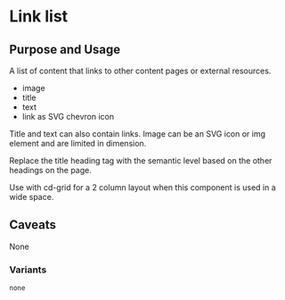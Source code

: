 # Link list

## Purpose and Usage
A list of content that links to other content pages or external resources.

- image
- title
- text
- link as SVG chevron icon

Title and text can also contain links.
Image can be an SVG icon or img element and are limited in dimension.

Replace the title heading tag with the semantic level based on the other headings on the page.

Use with cd-grid for a 2 column layout when this component is used in a wide space.

## Caveats
None

### Variants

```
none

```

